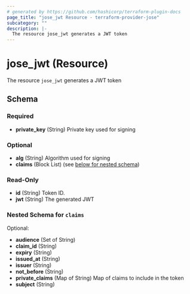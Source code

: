 ```yaml
---
# generated by https://github.com/hashicorp/terraform-plugin-docs
page_title: "jose_jwt Resource - terraform-provider-jose"
subcategory: ""
description: |-
  The resource jose_jwt generates a JWT token
---
```


# jose_jwt (Resource)

The resource `jose_jwt` generates a JWT token



<!-- schema generated by tfplugindocs -->
## Schema

### Required

- **private_key** (String) Private key used for signing

### Optional

- **alg** (String) Algorithm used for signing
- **claims** (Block List) (see [below for nested schema](#nestedblock--claims))

### Read-Only

- **id** (String) Token ID.
- **jwt** (String) The generated JWT

<a id="nestedblock--claims"></a>
### Nested Schema for `claims`

Optional:

- **audience** (Set of String)
- **claim_id** (String)
- **expiry** (String)
- **issued_at** (String)
- **issuer** (String)
- **not_before** (String)
- **private_claims** (Map of String) Map of claims to include in the token
- **subject** (String)


